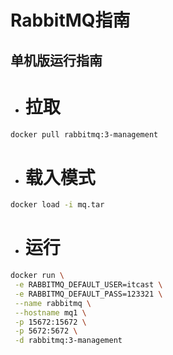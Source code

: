 # RabbitMQ指南

## 单机版运行指南

-  # 拉取
```bash
docker pull rabbitmq:3-management
```
- # 载入模式

```bash
docker load -i mq.tar
```

- # 运行

```bash
docker run \
 -e RABBITMQ_DEFAULT_USER=itcast \
 -e RABBITMQ_DEFAULT_PASS=123321 \
 --name rabbitmq \
 --hostname mq1 \
 -p 15672:15672 \
 -p 5672:5672 \
 -d rabbitmq:3-management
```








